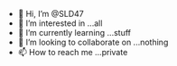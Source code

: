 - 👋 Hi, I’m @SLD47
- 👀 I’m interested in ...all
- 🌱 I’m currently learning ...stuff
- 💞️ I’m looking to collaborate on ...nothing 
- 📫 How to reach me ...private

<!---
SLD47/SLD47 is a ✨ special ✨ repository because its `README.md` (this file) appears on your GitHub profile.
You can click the Preview link to take a look at your changes.
--->
